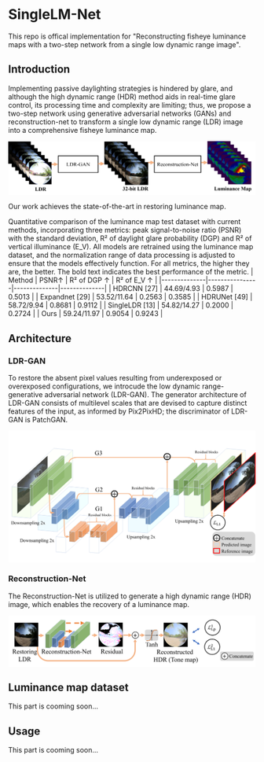 # SingleLM-Net
This repo is offical implementation for "Reconstructing fisheye luminance maps with a two-step network from a
single low dynamic range image".

## Introduction

Implementing passive daylighting strategies is hindered by glare, and although the high dynamic range (HDR) method aids in real-time glare control, its processing time and complexity are limiting; thus, we propose a two-step network using generative adversarial networks (GANs) and reconstruction-net to transform a single low dynamic range (LDR) image into a comprehensive fisheye luminance map.

<p align="center">
<img src="./Figures/model.png"  alt="" align=center />
</p>

Our work achieves the state-of-the-art in restoring luminance map.

 Quantitative comparison of the luminance map test dataset with current methods, incorporating three metrics: peak signal-to-noise ratio (PSNR) with the standard deviation, R² of daylight glare probability (DGP) and R² of vertical illuminance (E_V). All models are retrained using the luminance map dataset, and the normalization range of data processing is adjusted to ensure that the models effectively function. For all metrics, the higher they are, the better. The bold text indicates the best performance of the metric.
| Method       | PSNR↑          | R² of DGP ↑  | R² of E_V ↑ |
|--------------|----------------|--------------|--------------|
| HDRCNN [27]  | 44.69/4.93     | 0.5987       | 0.5013       |
| Expandnet [29] | 53.52/11.64   | 0.2563       | 0.3585       |
| HDRUNet [49] | 58.72/9.94      | 0.8681       | 0.9112       |
| SingleLDR [13] | 54.82/14.27   | 0.2000       | 0.2724       |
| Ours         | 59.24/11.97    | 0.9054       | 0.9243       |


## Architecture
### LDR-GAN

To restore the absent pixel values resulting from underexposed or overexposed configurations, we introcude the low dynamic range-generative adversarial network (LDR-GAN). The generator architecture of LDR-GAN consists of multilevel scales that are devised to capture distinct features of the input, as informed by Pix2PixHD; the discriminator of LDR-GAN is PatchGAN.

<p align="center">
<img src="./Figures/LDR-GAN.png"  alt="" align=center />
</p>

### Reconstruction-Net
The Reconstruction-Net is utilized to generate a high dynamic range (HDR) image, which enables the recovery of a luminance map.

<p align="center">
<img src="./Figures/Reconstruction-Net.png"  alt="" align=center />
</p>

## Luminance map dataset

This part is cooming soon...

## Usage 

This part is cooming soon...